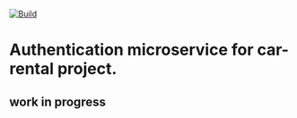 [![Build](https://github.com/martikan/carrental_auth-api/actions/workflows/build.yaml/badge.svg)](https://github.com/martikan/carrental_auth-api/actions/workflows/build.yaml)

# Authentication microservice for car-rental project.

## work in progress
